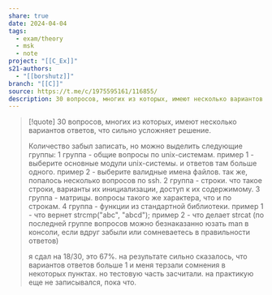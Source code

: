 ```yaml
---
share: true
date: 2024-04-04
tags:
  - exam/theory
  - msk
  - note
project: "[[C_Ex]]"
s21-authors:
  - "[[borshutz]]"
branch: "[[C]]"
source: https://t.me/c/1975595161/116855/
description: 30 вопросов, многих из которых, имеют несколько вариантов ответов, что сильно усложняет решение.Количество забыл записать, но можно выделить следующие группы:1 группа - общие вопросы по unix-системам.пример 1 - выберите основные модули unix-системы. и ответов там больше одного.пример 2 - выберите валидные имена файлов.
---
```


> [!quote] 
> 30 вопросов, многих из которых, имеют несколько вариантов ответов, что сильно усложняет решение.
> 
>Количество забыл записать, но можно выделить следующие группы:
>1 группа - общие вопросы по unix-системам.
>пример 1 - выберите основные модули unix-системы. и ответов там больше одного.
>пример 2 - выберите валидные имена файлов.
>так же, попалось несколько вопросов по ssh.
>2 группа - строки. что такое строки, варианты их инициализации, доступ к их содержимому.
>3 группа - матрицы. вопросы такого же характера, что и по строкам.
>4 группа - функции из стандартной библиотеки.
>пример 1 - что вернет strcmp("abc", "abcd");
>пример 2 - что делает strcat
>(по последней группе вопросов можно безнаказанно юзать man в консоли, если вдруг забыли или сомневаетесь в правильности ответов)
> 
> я сдал на 18/30, это 67%. на результате сильно сказалось, что вариантов ответов больше 1 и меня терзали сомнения в некоторых пунктах. но тестовую часть засчитали. на практикую еще не записывался, пока что. 

